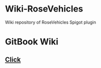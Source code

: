 # Wiki-RoseVehicles
Wiki repository of RoseVehicles Spigot plugin

# GitBook Wiki
## [Click](https://emsockz.gitbook.io/rosevehicles/)
